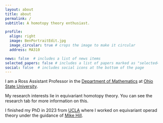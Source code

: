 ```yaml
---
layout: about
title: about
permalink: /
subtitle: A homotopy theory enthusiast.

profile:
  align: right
  image: BenPortraitEdit.jpg
  image_circular: true # crops the image to make it circular
  address: MA310

news: false  # includes a list of news items
selected_papers: false # includes a list of papers marked as "selected={true}"
social: false  # includes social icons at the bottom of the page
---
```


I am a Ross Assistant Professor in the [Department of Mathematics](https://math.osu.edu/) at [Ohio State University](https://www.osu.edu/). 

My research interests lie in equivariant homotopy theory. You can see the research tab for more information on this.

I finished my PhD in 2023 from [UCLA](https://ww3.math.ucla.edu/) where I worked on equivariant operad theory under the guidance of [Mike Hill](https://www.math.ucla.edu/~mikehill/).




